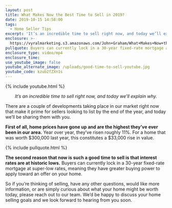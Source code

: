 ```yaml
---
layout: post
title: What Makes Now the Best Time to Sell in 2019?
date: 2019-10-15 14:58:00
tags:
  - Home Seller Tips
excerpt: 'It’s an incredible time to sell right now, and today we’ll explain why.'
enclosure: >-
  https://vyralmarketing.s3.amazonaws.com/John+Graham/What+Makes+Now+the+Best+Time+to+Sell+in+2019_.mp4
pullquote: Buyers can currently lock in a 30-year fixed-rate mortgage at super-low rates.
enclosure_type: video/mp4
enclosure_time:
use_youtube_image: false
youtube_alternate_image: /uploads/good-time-to-sell-youtube.jpg
youtube_code: kzub2fZXn1s
---
```


{% include youtube.html %}

<p style="text-align:center;"><em>It’s an incredible time to sell right now, and today we’ll explain why.</em></p>

There are a couple of developments taking place in our market right now that make it prime for sellers looking to list by the end of the year, and today we’ll be sharing them with you.

**First of all, home prices have gone up and are the highest they’ve ever been in our area.** Year over year, they’ve risen roughly 11%. For a home that was worth $300,000 last year, this constitutes a $33,000 rise in value.&nbsp;

{% include pullquote.html %}

**The second reason that now is such a good time to sell is that interest rates are at historic lows.** Buyers can currently lock in a 30-year fixed-rate mortgage at super-low rates, meaning they have greater buying power to apply toward an offer on your home.&nbsp;

So if you’re thinking of selling, have any other questions, would like more information, or are simply curious about what your home might be worth today, please reach out to our team. We’d be happy to discuss your home selling goals and we look forward to hearing from you soon.<br>&nbsp;

&nbsp;